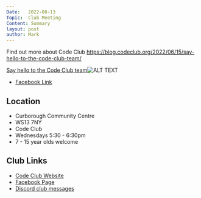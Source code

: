```yaml
---
Date:   2022-08-13
Topic:  Club Meeting
Content: Summary
layout: post
author: Mark
---
```

Find out more about Code Club
 https://blog.codeclub.org/2022/06/15/say-hello-to-the-code-club-team/

[Say hello to the Code Club team](https://l.facebook.com/l.php?u=https%3A%2F%2Fblog.codeclub.org%2F2022%2F06%2F15%2Fsay-hello-to-the-code-club-team%2F&h=AT0JNDaUtWsxn2Ox6XTfzugf_Xofowte0nyHOr1DF0Cu8TerSwdkZL9i_LT96i_LJ5Obej5ZnUl1buv6r6DTpr-51Ljkd8PBghSnDJV7o9hkCP3sFPSaptkPxLTDfnB9&s=1)![ALT TEXT](https://external.fbhx6-1.fna.fbcdn.net/emg1/v/t13/16827199948459235505?url=http%3A%2F%2Fblogcodeclub.files.wordpress.com%2F2022%2F06%2Fcode_club_team-1.jpg%3Fw%3D1200&fb_obo=1&utld=wordpress.com&stp=c0.5000x0.5000f_dst-emg0_p720x720_q75&ccb=13-1&oh=06_AbGxsjvANhoCmGqUeF3cYuatLzFxvLq2YTCSu78bua0ing&oe=652877BF&_nc_sid=e609ca)

* [Facebook Link](https://www.facebook.com/1481985248595237/posts/5100265490100510/)

## Location

* Curborough Community Centre
* WS13 7NY
* Code Club
* Wednesdays 5:30 - 6:30pm
* 7 - 15 year olds welcome

## Club Links

* [Code Club Website](https://lichfield-code-club.github.io/)
* [Facebook Page](https://www.facebook.com/LichfieldCoders)
* [Discord club messages](https://discord.gg/szz6xGK)
